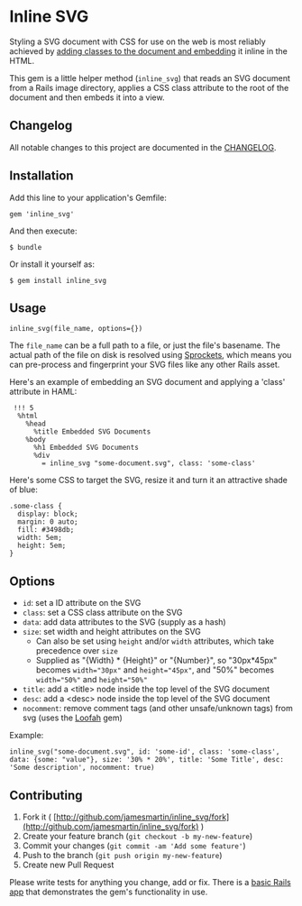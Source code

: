 # Inline SVG

Styling a SVG document with CSS for use on the web is most reliably achieved by
[adding classes to the document and
embedding](http://css-tricks.com/using-svg/) it inline in the HTML.

This gem is a little helper method (`inline_svg`) that reads an SVG document from a Rails
image directory, applies a CSS class attribute to the root of the document and
then embeds it into a view.

## Changelog

All notable changes to this project are documented in the
[CHANGELOG](https://github.com/jamesmartin/inline_svg/blob/master/CHANGELOG.md).

## Installation

Add this line to your application's Gemfile:

    gem 'inline_svg'

And then execute:

    $ bundle

Or install it yourself as:

    $ gem install inline_svg

## Usage

```
inline_svg(file_name, options={})
```
The `file_name` can be a full path to a file, or just the file's basename. The
actual path of the file on disk is resolved using
[Sprockets](://github.com/sstephenson/sprockets), which means you can pre-process
and fingerprint your SVG files like any other Rails asset.

Here's an example of embedding an SVG document and applying a 'class' attribute in
HAML:

```
 !!! 5 
  %html
    %head
      %title Embedded SVG Documents
    %body
      %h1 Embedded SVG Documents
      %div
        = inline_svg "some-document.svg", class: 'some-class'
```

Here's some CSS to target the SVG, resize it and turn it an attractive shade of
blue:

```
.some-class {
  display: block;
  margin: 0 auto;
  fill: #3498db;
  width: 5em;
  height: 5em;
}
```

## Options
* `id`: set a ID attribute on the SVG
* `class`: set a CSS class attribute on the SVG
* `data`: add data attributes to the SVG (supply as a hash)
* `size`: set width and height attributes on the SVG
  * Can also be set using `height` and/or `width` attributes, which take
    precedence over `size`
  * Supplied as "{Width} * {Height}" or "{Number}", so "30px*45px" becomes `width="30px"`
    and `height="45px"`, and "50%" becomes `width="50%"` and `height="50%"`
* `title`: add a \<title\> node inside the top level of the SVG document
* `desc`: add a \<desc\> node inside the top level of the SVG document
* `nocomment`: remove comment tags (and other unsafe/unknown tags) from svg
  (uses the [Loofah](https://github.com/flavorjones/loofah) gem)

Example:

```
inline_svg("some-document.svg", id: 'some-id', class: 'some-class', data: {some: "value"}, size: '30% * 20%', title: 'Some Title', desc:
'Some description', nocomment: true)
```

## Contributing

1. Fork it ( [http://github.com/jamesmartin/inline_svg/fork](http://github.com/jamesmartin/inline_svg/fork) )
2. Create your feature branch (`git checkout -b my-new-feature`)
3. Commit your changes (`git commit -am 'Add some feature'`)
4. Push to the branch (`git push origin my-new-feature`)
5. Create new Pull Request

Please write tests for anything you change, add or fix.
There is a [basic Rails
app](http://github.com/jamesmartin/inline_svg_test_app) that demonstrates the
gem's functionality in use.
